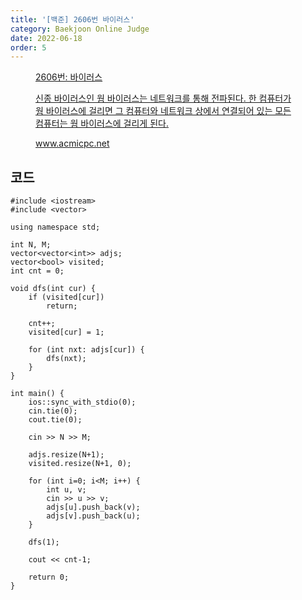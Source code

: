 ```yaml
---
title: '[백준] 2606번 바이러스'
category: Baekjoon Online Judge
date: 2022-06-18
order: 5
---
```


<figure class="opengraph"><a href="https://www.acmicpc.net/problem/2606" data-source-url="https://www.acmicpc.net/problem/2606">
<div class="og-image" style="background-image: url('https://drive.google.com/uc?export=view&id=1nCax5mgwtYA82T46I_ntU1afsBBNkrLr');"></div>
<div class="og-text">
<p class="og-title">2606번: 바이러스</p>
<p class="og-desc">신종 바이러스인 웜 바이러스는 네트워크를 통해 전파된다. 한 컴퓨터가 웜 바이러스에 걸리면 그 컴퓨터와 네트워크 상에서 연결되어 있는 모든 컴퓨터는 웜 바이러스에 걸리게 된다.</p>
<p class="og-host">www.acmicpc.net</p></div></a></figure>

## 코드
```cpp::lineons
#include <iostream>
#include <vector>

using namespace std;

int N, M;
vector<vector<int>> adjs;
vector<bool> visited;
int cnt = 0;

void dfs(int cur) {
    if (visited[cur])
        return;
    
    cnt++;
    visited[cur] = 1;

    for (int nxt: adjs[cur]) {
        dfs(nxt);
    }
}

int main() {
    ios::sync_with_stdio(0);
    cin.tie(0);
    cout.tie(0);

    cin >> N >> M;

    adjs.resize(N+1);
    visited.resize(N+1, 0);

    for (int i=0; i<M; i++) {
        int u, v;
        cin >> u >> v;
        adjs[u].push_back(v);
        adjs[v].push_back(u);
    }

    dfs(1);

    cout << cnt-1;

    return 0;
}
```